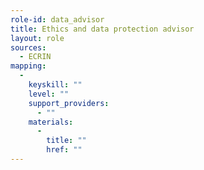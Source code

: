```yaml
---
role-id: data_advisor
title: Ethics and data protection advisor
layout: role
sources: 
  - ECRIN
mapping: 
  - 
    keyskill: ""
    level: ""
    support_providers: 
      - ""
    materials: 
      - 
        title: ""
        href: ""
---
```

